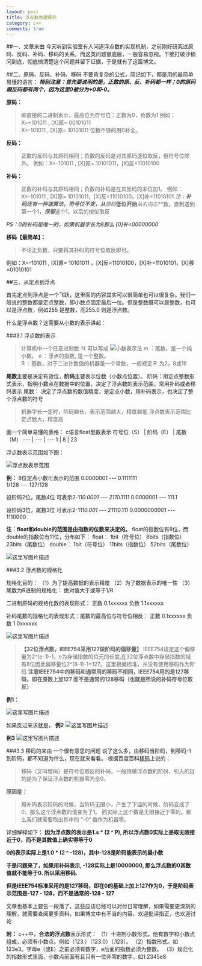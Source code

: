 ```yaml
---
layout: post
title: 浮点数原理探究
category: c++
comments: true
---
```


##一、文章来由
今天听到实验室有人问道浮点数的实现机制，之前刚好研究过原码、反码、补码、移码的关系，而这类问题很底层，一般容易忽视。干脆打破沙锅问到底，彻底搞清楚这个问题并留下证据，于是就有了这篇博文。

##二、原码、反码、补码、移码
不要背复杂的公式，简记如下，都是用的最简单易懂的语言：
***特别注意：首先要说明的是，正数的原、反、补码都一样；0的原码跟反码都有两个，因为这里0被分为+0和-0。***

**原码：**

> 即直接的二进制表示，最高位为符号位：正数为0，负数为1 例如： X=+101011 , [X]原= 00101011   
> X=-101011 , [X]原= 10101011 位数不够的用0补全。

**反码：**

> 正数的反码与其原码相同；负数的反码是对其原码逐位取反，但符号位除外。 例如：X=-101011 , [X]原= 10101011，[X]反=11010100

**补码：**

> 正数的补码与其原码相同；负数的补码是在其反码的末位加1。
>  例如：X=-101011 , [X]原= 10101011，[X]反=11010100，[X]补=11010101
>  **注：**补码还有一种速算法，符号位不变，从***原码***低位开始***从右向左***数，直到遇到第一个1，***保留***这个1，以后的按位取反

*PS：0的补码是唯一的，如果机器字长为8那么 [0]补=00000000*

**移码【最简单】：**

> 不论正负数，只要将其补码的符号位取反即可。

例如：X=-101011 , [X]原= 10101011 ，[X]反=11010100，[X]补=11010101，[X]移=01010101


##三、从定点到浮点

首先定点到浮点是一个飞跃，这里面的内容其实可以很简单也可以很复杂。我们一般说的整数都是定点整数，即小数点固定最后一位。但是整数既可以是整数，也可以是浮点数，例如255 是整数，而255.0 则是浮点数。

什么是浮点数？这需要从小数的表示讲起：

###3.1 浮点数的表示
> 计算机中一个任意进制数 Ｎ 可以写成
> ![小数表示法](http://img.blog.csdn.net/20150713162125245)
>    m ：尾数，是一个纯小数。 
>     e ：浮点的指数, 是一个整数。  
>     R ：基数，对于二进计数值的机器是一个常数，一般规定Ｒ 为2，8或16

**尾数**主要是决定有效位，**阶码**主要表示位数（小数点位置）。
阶码：用定点整数形式表示，指明小数点在数据中的位置，决定了浮点数的表示范围，常用补码或者移码表示
尾数： 决定了浮点数的数值精度，是定点小数，用补码表示，也决定了整个浮点数的符号

> 机器字长一定时，阶码越长，表示范围越大，精度越低
> 浮点数表示范围比定点数大，精度高

画一个简单易懂的表格：
c语言float型数表示
符号位（S）     | 阶码（E） | 尾数（M）
--- | --- | ---
1 | 8  |  23


浮点数表示范围如下图：

![浮点数表示范围](http://img.blog.csdn.net/20150713164329581)

**例：**
8位定点小数可表示的范围
0.0000001 --- 0.1111111  
       1/128  --- 127/128
       
设阶码2位，尾数4位
可表示2-11*0.0001  ---  211*0.1111
          0.0000001   ---  111.1

设阶码3位，尾数3位
可表示2-111*0.001    ---  2111*0.111
        0.0000000001 ---  1110000

**注：float和double的范围是由指数的位数来决定的。**
  float的指数位有8位，而double的指数位有11位，分布如下：
  float：
  1bit（符号位） 8bits（指数位） 23bits（尾数位）
  double：
  1bit（符号位） 11bits（指数位） 52bits（尾数位）

![这里写图片描述](http://img.blog.csdn.net/20150713170105214)


###3.2 浮点数的规格化

规格化目的：
（1）为了提高数据的表示精度
（2）为了数据表示的唯一性
（3）尾数为R进制的规格化： 绝对值大于或等于1/R

二进制原码的规格化数的表现形式：
正数  0.1xxxxxx
负数  1.1xxxxxx

补码尾数的规格化的表现形式：尾数的最高位与符号位相反：
正数  0.1xxxxxx
负数  1.0xxxxxx

![这里写图片描述](http://img.blog.csdn.net/20150713170945051)

> **【32位浮点数，IEEE754采用127做阶码的偏移量】**
> IEEE754规定这个偏移量为2^(e-1)-1，e为存储指数的位元的长度,在32位浮点数中存储指数的域有8位因此偏移量位2^(8-1)-1=127。这里根据标准，并没有使用移码作为阶码
> **注意IEEE754中的移码和通常用的移码不相同，IEEE754用的是127移码，即在原数上加127
而不是通常的128移码（也就是所说的补码符号位取反）**

**例1：**

![这里写图片描述](http://img.blog.csdn.net/20150713170622023)

如果反过来求就是，
**例2**
![这里写图片描述](http://img.blog.csdn.net/20150713172843029)

**例3**
![这里写图片描述](http://img.blog.csdn.net/20150713173650682)

###3.3 移码的来由
一个很有意思的问题
说了这么多，由移码当阶码，到移码-1到阶码，都不知道为什么，现在就来看看。
根据百度百科[移码](http://baike.baidu.com/view/575086.htm)上说的：

> 移码（又叫增码）是符号位取反的补码，一般用做浮点数的阶码，引入的目的是为了保证浮点数的机器零为全0。

原因是：

> 用补码表示阶码的时候，当阶码无限小，产生了下溢的时候，阶码变成了0，那么这个浮点数的值变为了1。
> 而实际上这个数是无限接近于零的。那么我们就需要取出其中的 "-0“ 值作为机器零。

详细解释如下：
**因为浮点数的表示是1.s * (2 ^ P), 所以浮点数0实际上是取无限接近于0，而不是其数值上确实得等于0**

**0的表示实际上是1.0 * (2 ^ -128)，其中-128是阶码能表示的最小数**

**于是问题来了，如果用补码表示, -128实际上是10000000, 那么浮点数的0其数值就不能等于0. 所以采用移码.**

**但是IEEE754标准采用的是127移码，即在0的基础上加上127作为0，于是阶码表示范围是-127 - 128，而不是通常的-128 - 127**


文章也基本上要告一段落了，这些应该已经可以对付日常理解，如果需要更深刻的理解，就需要查阅更多资料，如果博文中有不当的内容，欢迎批评指正，也欢迎讨论

**附：**
c++中，**合法的浮点数**表示形式：
（1）十进制小数形式。他有数字和小数点组成，必须有小数点。例如（123.）（123.0）（.123）。
（2）指数形式。如123e3。字母e（或E）之前必须有数字，e后面的指数必须为整数。
（3）规范化的指数形式里面，小数点前面有且只有一位非零的数字。如1.2345e8










